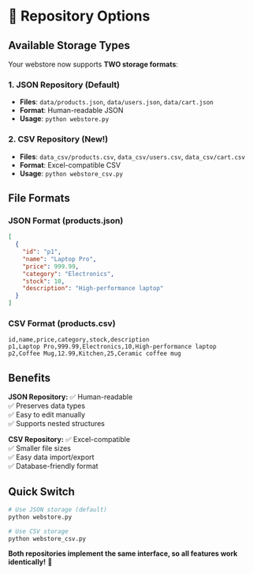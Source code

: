 # 📁 Repository Options

## Available Storage Types

Your webstore now supports **TWO storage formats**:

### 1. **JSON Repository** (Default)
- **Files**: `data/products.json`, `data/users.json`, `data/cart.json`
- **Format**: Human-readable JSON
- **Usage**: `python webstore.py`

### 2. **CSV Repository** (New!)
- **Files**: `data_csv/products.csv`, `data_csv/users.csv`, `data_csv/cart.csv`
- **Format**: Excel-compatible CSV
- **Usage**: `python webstore_csv.py`

## File Formats

### JSON Format (products.json)
```json
[
  {
    "id": "p1",
    "name": "Laptop Pro",
    "price": 999.99,
    "category": "Electronics",
    "stock": 10,
    "description": "High-performance laptop"
  }
]
```

### CSV Format (products.csv)
```csv
id,name,price,category,stock,description
p1,Laptop Pro,999.99,Electronics,10,High-performance laptop
p2,Coffee Mug,12.99,Kitchen,25,Ceramic coffee mug
```

## Benefits

**JSON Repository:**
✅ Human-readable  
✅ Preserves data types  
✅ Easy to edit manually  
✅ Supports nested structures  

**CSV Repository:**
✅ Excel-compatible  
✅ Smaller file sizes  
✅ Easy data import/export  
✅ Database-friendly format  

## Quick Switch

```bash
# Use JSON storage (default)
python webstore.py

# Use CSV storage  
python webstore_csv.py
```

**Both repositories implement the same interface, so all features work identically!** 🎯

